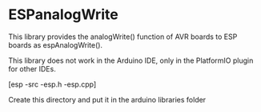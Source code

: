 # ESPanalogWrite
This library provides the analogWrite() function of AVR boards to ESP boards as espAnalogWrite().

This library does not work in the Arduino IDE, only in the PlatformIO plugin for other IDEs.

[esp
-src
  -esp.h
  -esp.cpp]
  
  Create this directory and put it in the arduino libraries folder
